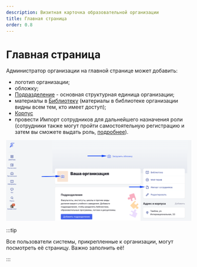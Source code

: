 ```yaml
---
description: Визитная карточка образовательной организации
title: Главная страница
order: 0.8
---
```


# Главная страница

Администратор организации на главной странице может добавить:

* логотип  организации;
* обложку;
* [Подразделение](../podrazdelenie.md) - основная структурная единица организации;
* материалы в [Библиотеку](../../servisy/biblioteka/) (материалы в библиотеке организации видны всем тем, кто имеет доступ);
* [Корпус](korpus.md)
* провести Импорт сотрудников для дальнейшего назначения роли (сотрудники также могут пройти самостоятельную регистрацию и затем вы сможете выдать роль, [подробнее](../../roli-v-sisteme/naznachenie-rolei-polzovatelyam.md)).

![](<../../.gitbook/assets/image (214).png>)

:::tip 

Все пользователи системы, прикрепленные к организации, могут посмотреть её страницу. Важно заполнить её!

:::
